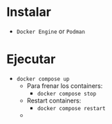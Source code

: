 # Instalar
- `Docker Engine` or `Podman` 

# Ejecutar
- `docker compose up`
  - Para frenar los containers:
    - `docker compose stop`
  - Restart containers:
      - `docker compose restart`
  - 